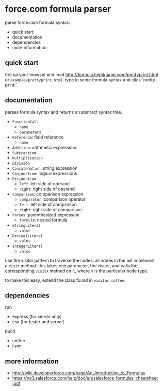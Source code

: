 force.com formula parser
========================

parse force.com formula syntax.

 * quick start
 * documentation
 * dependencies
 * more information

quick start
-----------

fire up your browser and load <http://formula.herokuapp.com/prettyprint.html>
or `example/prettyprint.html`.
type in some formula syntax and click 'pretty print!'.

documentation
-------------

parses formula syntax and returns an abstract syntax tree.

 * `FunctionCall`
   * `name`
   * `parameters`
 * `Reference`: field reference
   * `name`
 * `Addition`: arithmetic expressions
 * `Subtraction`
 * `Multiplication`
 * `Division`
 * `Concatenation`: string expression
 * `Conjunction`: logical expressions
 * `Disjunction`
   * `left`: left side of operand
   * `right`: right side of operand
 * `Comparison`: comparison expression
   * `comparator`: comparison operator
   * `left`: left side of comparison
   * `right`: right side of comparison
 * `Parens`: parenthesized expression
   * `formula`: nested formula
 * `StringLiteral`
   * `value`
 * `DecimalLiteral`
   * `value`
 * `IntegerLiteral`
   * `value`

use the visitor pattern to traverse the nodes. all nodes in
the ast implement a `visit` method. this takes one
parameter, the visitor, and calls the corresponding `visitX`
method on it, where `X` is the particular node type.

to make this easy, extend the class found in `visitor.coffee`.

dependencies
------------

run
 * express (for server only)
 * csv (for tester and server)

build
 * coffee
 * jison

more information
----------------

 * <http://wiki.developerforce.com/page/An_Introduction_to_Formulas>
 * <https://na3.salesforce.com/help/doc/en/salesforce_formulas_cheatsheet.pdf>
